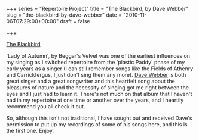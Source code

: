 +++
series = "Repertoire Project"
title = "The Blackbird, by Dave Webber"
slug = "the-blackbird-by-dave-webber"
date = "2010-11-06T07:29:00+00:00"
draft = false

+++

<a class="embed" href="http://soundcloud.com/pdcawley/the-blackbird">The Blackbird</a>

'Lady of Autumn', by Beggar's Velvet was one of the earliest influences on my singing as I switched repertoire from the 'plastic Paddy' phase of my early years as a singer (I can still remember songs like the Fields of Athenry and Carrickfergus, I just don't sing them any more). [Dave Webber](http://www.oldandnewtradition.com/daveandanni) is both great singer and a great songwriter and this heartfelt song about the pleasures of nature and the necessity of singing got me right between the eyes and I just had to learn it. There's not much on that album that I haven't had in my repertoire at one time or another over the years, and I heartily recommend you all check it out.

So, although this isn't not traditional, I have sought out and received Dave's permission to put up my recordings of some of his songs here, and this is the first one. Enjoy.
